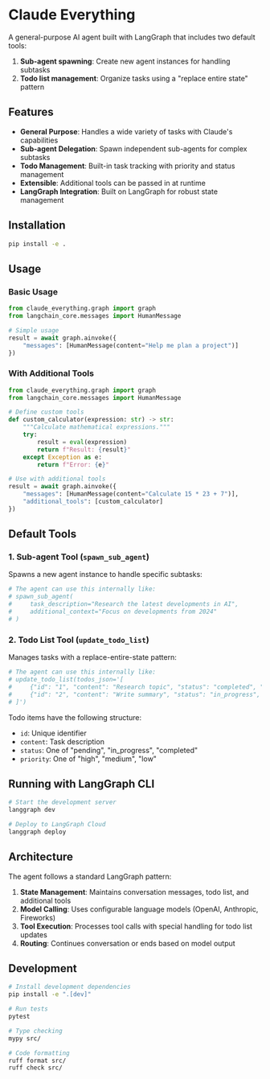 # Claude Everything

A general-purpose AI agent built with LangGraph that includes two default tools:
1. **Sub-agent spawning**: Create new agent instances for handling subtasks
2. **Todo list management**: Organize tasks using a "replace entire state" pattern

## Features

- **General Purpose**: Handles a wide variety of tasks with Claude's capabilities
- **Sub-agent Delegation**: Spawn independent sub-agents for complex subtasks
- **Todo Management**: Built-in task tracking with priority and status management
- **Extensible**: Additional tools can be passed in at runtime
- **LangGraph Integration**: Built on LangGraph for robust state management

## Installation

```bash
pip install -e .
```

## Usage

### Basic Usage

```python
from claude_everything.graph import graph
from langchain_core.messages import HumanMessage

# Simple usage
result = await graph.ainvoke({
    "messages": [HumanMessage(content="Help me plan a project")]
})
```

### With Additional Tools

```python
from claude_everything.graph import graph
from langchain_core.messages import HumanMessage

# Define custom tools
def custom_calculator(expression: str) -> str:
    """Calculate mathematical expressions."""
    try:
        result = eval(expression)
        return f"Result: {result}"
    except Exception as e:
        return f"Error: {e}"

# Use with additional tools
result = await graph.ainvoke({
    "messages": [HumanMessage(content="Calculate 15 * 23 + 7")],
    "additional_tools": [custom_calculator]
})
```

## Default Tools

### 1. Sub-agent Tool (`spawn_sub_agent`)

Spawns a new agent instance to handle specific subtasks:

```python
# The agent can use this internally like:
# spawn_sub_agent(
#     task_description="Research the latest developments in AI",
#     additional_context="Focus on developments from 2024"
# )
```

### 2. Todo List Tool (`update_todo_list`)

Manages tasks with a replace-entire-state pattern:

```python
# The agent can use this internally like:
# update_todo_list(todos_json='[
#     {"id": "1", "content": "Research topic", "status": "completed", "priority": "high"},
#     {"id": "2", "content": "Write summary", "status": "in_progress", "priority": "medium"}
# ]')
```

Todo items have the following structure:
- `id`: Unique identifier
- `content`: Task description
- `status`: One of "pending", "in_progress", "completed"
- `priority`: One of "high", "medium", "low"

## Running with LangGraph CLI

```bash
# Start the development server
langgraph dev

# Deploy to LangGraph Cloud
langgraph deploy
```

## Architecture

The agent follows a standard LangGraph pattern:

1. **State Management**: Maintains conversation messages, todo list, and additional tools
2. **Model Calling**: Uses configurable language models (OpenAI, Anthropic, Fireworks)
3. **Tool Execution**: Processes tool calls with special handling for todo list updates
4. **Routing**: Continues conversation or ends based on model output

## Development

```bash
# Install development dependencies
pip install -e ".[dev]"

# Run tests
pytest

# Type checking
mypy src/

# Code formatting
ruff format src/
ruff check src/
```